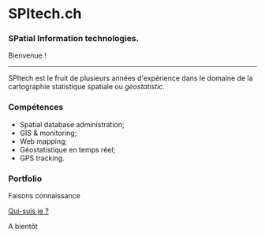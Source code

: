 # SPItech.ch
### SPatial Information technologies.

Bienvenue !

------

SPItech est le fruit de plusieurs années d'expérience dans le domaine de la cartographie statistique spatiale ou *geostatistic*.

### Compétences

- Spatial database administration;
- GIS & monitoring;
- Web mapping;
- Géostatistique en temps réel;
- GPS tracking.

### Portfolio

Faisons connaissance 

[Qui-suis je ?](dig.md)

A bientôt
